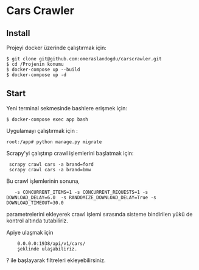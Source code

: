 # Cars Crawler

Install
----
Projeyi docker üzerinde çalıştırmak için:
    
    $ git clone git@github.com:omeraslandogdu/carscrawler.git
    $ cd /Projenin konumu
    $ docker-compose up --build
    $ docker-compose up -d
    
Start
---
Yeni terminal sekmesinde bashlere erişmek için:

    $ docker-compose exec app bash
    
Uygulamayı çalıştırmak için :

    root:/app# python manage.py migrate
    
Scrapy'yi çalıştırıp crawl işlemlerini başlatmak için:
    
     scrapy crawl cars -a brand=ford
     scrapy crawl cars -a brand=bmw
     
Bu crawl işlemlerinin sonuna,
       
       -s CONCURRENT_ITEMS=1 -s CONCURRENT_REQUESTS=1 -s DOWNLOAD_DELAY=6.0  -s RANDOMIZE_DOWNLOAD_DELAY=True -s DOWNLOAD_TIMEOUT=30.0
    
parametrelerini ekleyerek crawl işlemi sırasında sisteme bindirilen yükü de kontrol altında tutabiliriz.

Apiye ulaşmak için 
        
        0.0.0.0:1938/api/v1/cars/ 
        şeklinde ulaşabiliriz.
        
? ile başlayarak filtreleri ekleyebilirsiniz.
